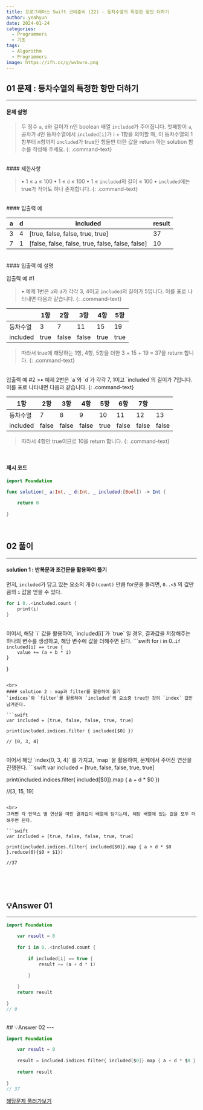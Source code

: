 ```yaml
---
title: 프로그래머스 Swift 코테준비 (22) - 등차수열의 특정한 항만 더하기
author: yeahyun
date: 2024-01-24
categories:
  - Programmers
  - 기초
tags:
  - Algorithm
  - Programmers
image: https://ifh.cc/g/wvbwro.png
---
```

## 01 문제 : 등차수열의 특정한 항만 더하기

---
#### 문제 설명

>두 정수 `a`, `d`와 길이가 n인 boolean 배열 `included`가 주어집니다.
> 첫째항이 `a`, 공차가 `d`인 등차수열에서 `included[i]`가 i + 1항을 의미할 때,
> 이 등차수열의 1항부터 n항까지 `included`가 true인 항들만 더한 값을 return
> 하는 solution 함수를 작성해 주세요.
{: .command-text}

<br>
#### 제한사항

>• 1 ≤ `a` ≤ 100
>• 1 ≤ `d` ≤ 100
>• 1 ≤ `included`의 길이 ≤ 100
>• `included`에는 true가 적어도 하나 존재합니다.
{: .command-text}

<br>
#### 입출력 예

|a|d|included|result|
|---|---|---|---|
|3|4|[true, false, false, true, true]|37|
|7|1|[false, false, false, true, false, false, false]|10|

<br>
#### 입출력 예 설명

입출력 예 #1
>• 예제 1번은 `a`와 `d`가 각각 3, 4이고 `included`의 길이가 5입니다. 이를 표로 나타내면 다음과 같습니다.
{: .command-text}


|  | 1항 | 2항 | 3항 | 4항 | 5항 |
| ---- | ---- | ---- | ---- | ---- | ---- |
| 등차수열 | 3 | 7 | 11 | 15 | 19 |
| included | true | false | false | true | true |

>따라서 true에 해당하는 1항, 4항, 5항을 더한 3 + 15 + 19 = 37을 return 합니다.
{: .command-text}

<br>
입출력 예 #2
>• 예제 2번은 `a`와 `d`가 각각 7, 1이고 `included`의 길이가 7입니다. 이를 표로 나타내면 다음과 같습니다.
{: .command-text}


| 1항 | 2항 | 3항 | 4항 | 5항 | 6항 | 7항 |  |
| ---- | ---- | ---- | ---- | ---- | ---- | ---- | ---- |
| 등차수열 | 7 | 8 | 9 | 10 | 11 | 12 | 13 |
| included | false | false | false | true | false | false | false |

>따라서 4항만 true이므로 10을 return 합니다.
{: .command-text}

<br>

#### 제시 코드

```swift
import Foundation

func solution(_ a:Int, _ d:Int, _ included:[Bool]) -> Int {
    
    return 0
    
}
```

<br>

## 02 풀이 
---
#### solution 1 : 반복문과 조건문을 활용하여 풀기
먼저, `included`가 담고 있는 요소의 개수`(count)` 만큼 for문을 돌리면, `0..<5` 의 값만큼의 `i` 값을 얻을 수 있다.
```swift
for i 0..<included.count {
	print(i)
}
```

<br>
이어서, 해당 `i` 값을 활용하여, `included[i]`가 `true` 일 경우,
결과값을 저장해주는 하나의 변수를 생성하고, 해당 변수에 값을 더해주면 된다.
```swift
for i in 0..<included.count {    

	if included[i] == true {
		value += (a + b * i)
	}
	
}
```

<br>
#### solution 2 : map과 filter를 활용하여 풀기
`indices`와 `filter`를 활용하여 `included`의 요소중 true인 것의 `index` 값만 남겨준다.

```swift
var included = [true, false, false, true, true]

print(included.indices.filter { included[$0] })

// [0, 3, 4]
```

<br>
이어서 해당 `index[0, 3, 4]` 를 가지고, `map` 을 활용하여, 문제에서 주어진 연산을 진행한다.
```swift
var included = [true, false, false, true, true]

print(included.indices.filter{ included[$0]}.map { a + d * $0 })

//[3, 15, 19]

```

<br>
그러면 각 인덱스 별 연산을 마친 결과값이 배열에 담기는데, 해당 배열에 있는 값을 모두 더해주면 된다.

```swift
var included = [true, false, false, true, true]

print(included.indices.filter{ included[$0]}.map { a + d * $0 }.reduce(0){$0 + $1})

//37
```
<br>

<br>
<br>

## 💡Answer 01
---

```swift
import Foundation

    var result = 0
    
    for i in 0..<included.count {
        
        if included[i] == true {
            result += (a + d * i)
            
        }
        
    }
    return result
    
}
// 0

```

<br>
## 💡Answer 02
	---

```swift
import Foundation

    var result = 0
    
    result = included.indices.filter{ included[$0]}.map { a + d * $0 }.reduce(0){$0 + $1}
    
    return result
    
}
// 37

```

[해당문제 풀러가보기](https://school.programmers.co.kr/learn/courses/30/lessons/181932)


